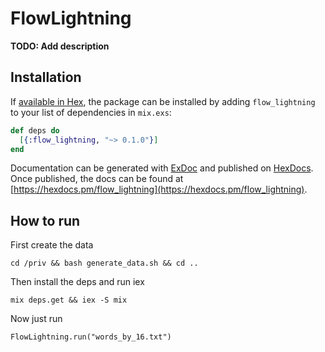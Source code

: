 # FlowLightning

**TODO: Add description**

## Installation

If [available in Hex](https://hex.pm/docs/publish), the package can be installed
by adding `flow_lightning` to your list of dependencies in `mix.exs`:

```elixir
def deps do
  [{:flow_lightning, "~> 0.1.0"}]
end
```

Documentation can be generated with [ExDoc](https://github.com/elixir-lang/ex_doc)
and published on [HexDocs](https://hexdocs.pm). Once published, the docs can
be found at [https://hexdocs.pm/flow_lightning](https://hexdocs.pm/flow_lightning).

## How to run

First create the data

`cd /priv && bash generate_data.sh && cd ..`

Then install the deps and run iex

`mix deps.get && iex -S mix`

Now just run

`FlowLightning.run("words_by_16.txt")`
